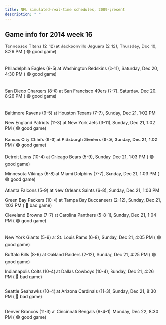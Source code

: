 ```yaml
---
title: NFL simulated-real-time schedules, 2009-present
description: " "
---
```


## Game info for 2014 week 16
Tennessee Titans (2-12) at Jacksonville Jaguars (2-12), Thursday, Dec 18, 8:26 PM (	:green_circle: good game)

<br/>Philadelphia Eagles (9-5) at Washington Redskins (3-11), Saturday, Dec 20, 4:30 PM (	:green_circle: good game)

<br/>San Diego Chargers (8-6) at San Francisco 49ers (7-7), Saturday, Dec 20, 8:26 PM (	:green_circle: good game)

<br/>Baltimore Ravens (9-5) at Houston Texans (7-7), Sunday, Dec 21, 1:02 PM

New England Patriots (11-3) at New York Jets (3-11), Sunday, Dec 21, 1:02 PM (	:green_circle: good game)

Kansas City Chiefs (8-6) at Pittsburgh Steelers (9-5), Sunday, Dec 21, 1:02 PM (	:green_circle: good game)

Detroit Lions (10-4) at Chicago Bears (5-9), Sunday, Dec 21, 1:03 PM (	:green_circle: good game)

Minnesota Vikings (6-8) at Miami Dolphins (7-7), Sunday, Dec 21, 1:03 PM (	:green_circle: good game)

Atlanta Falcons (5-9) at New Orleans Saints (6-8), Sunday, Dec 21, 1:03 PM

Green Bay Packers (10-4) at Tampa Bay Buccaneers (2-12), Sunday, Dec 21, 1:03 PM (	:red_circle: bad game)

Cleveland Browns (7-7) at Carolina Panthers (5-8-1), Sunday, Dec 21, 1:04 PM (	:green_circle: good game)

<br/>New York Giants (5-9) at St. Louis Rams (6-8), Sunday, Dec 21, 4:05 PM (	:green_circle: good game)

Buffalo Bills (8-6) at Oakland Raiders (2-12), Sunday, Dec 21, 4:25 PM (	:green_circle: good game)

Indianapolis Colts (10-4) at Dallas Cowboys (10-4), Sunday, Dec 21, 4:26 PM (	:red_circle: bad game)

<br/>Seattle Seahawks (10-4) at Arizona Cardinals (11-3), Sunday, Dec 21, 8:30 PM (	:red_circle: bad game)

<br/>Denver Broncos (11-3) at Cincinnati Bengals (9-4-1), Monday, Dec 22, 8:30 PM (	:green_circle: good game)

